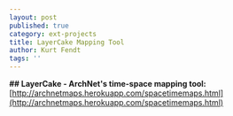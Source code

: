 ```yaml
---
layout: post
published: true
category: ext-projects
title: LayerCake Mapping Tool
author: Kurt Fendt
tags: ''
---
```

**## LayerCake - ArchNet's time-space mapping tool:** [http://archnetmaps.herokuapp.com/spacetimemaps.html](http://archnetmaps.herokuapp.com/spacetimemaps.html)